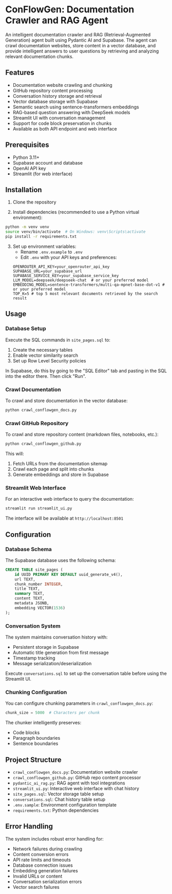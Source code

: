 # ConFlowGen: Documentation Crawler and RAG Agent

An intelligent documentation crawler and RAG (Retrieval-Augmented Generation) agent built using Pydantic AI and Supabase. The agent can crawl documentation websites, store content in a vector database, and provide intelligent answers to user questions by retrieving and analyzing relevant documentation chunks.

## Features

- Documentation website crawling and chunking
- GitHub repository content processing
- Conversation history storage and retrieval
- Vector database storage with Supabase
- Semantic search using sentence-transformers embeddings
- RAG-based question answering with DeepSeek models
- Streamlit UI with conversation management
- Support for code block preservation in chunks
- Available as both API endpoint and web interface

## Prerequisites

- Python 3.11+
- Supabase account and database
- OpenAI API key
- Streamlit (for web interface)

## Installation

1. Clone the repository

2. Install dependencies (recommended to use a Python virtual environment):
```bash
python -m venv venv
source venv/bin/activate  # On Windows: venv\Scripts\activate
pip install -r requirements.txt
```

3. Set up environment variables:
   - Rename `.env.example` to `.env`
   - Edit `.env` with your API keys and preferences:
   ```env
   OPENROUTER_API_KEY=your_openrouter_api_key
   SUPABASE_URL=your_supabase_url
   SUPABASE_SERVICE_KEY=your_supabase_service_key
   LLM_MODEL=deepseek/deepseek-chat  # or your preferred model
   EMBEDDING_MODEL=sentence-transformers/multi-qa-mpnet-base-dot-v1 # or your preferred model
   TOP_K=5 # top 5 most relevant documents retrieved by the search result
   ```

## Usage

### Database Setup

Execute the SQL commands in `site_pages.sql` to:
1. Create the necessary tables
2. Enable vector similarity search
3. Set up Row Level Security policies

In Supabase, do this by going to the "SQL Editor" tab and pasting in the SQL into the editor there. Then click "Run".

### Crawl Documentation

To crawl and store documentation in the vector database:

```bash
python crawl_conflowgen_docs.py
```

### Crawl GitHub Repository

To crawl and store repository content (markdown files, notebooks, etc.):

```bash
python crawl_conflowgen_github.py
```

This will:
1. Fetch URLs from the documentation sitemap
2. Crawl each page and split into chunks
3. Generate embeddings and store in Supabase

### Streamlit Web Interface

For an interactive web interface to query the documentation:

```bash
streamlit run streamlit_ui.py
```

The interface will be available at `http://localhost:8501`

## Configuration

### Database Schema

The Supabase database uses the following schema:
```sql
CREATE TABLE site_pages (
    id UUID PRIMARY KEY DEFAULT uuid_generate_v4(),
    url TEXT,
    chunk_number INTEGER,
    title TEXT,
    summary TEXT,
    content TEXT,
    metadata JSONB,
    embedding VECTOR(1536)
);
```

### Conversation System

The system maintains conversation history with:
- Persistent storage in Supabase
- Automatic title generation from first message
- Timestamp tracking
- Message serialization/deserialization

Execute `conversations.sql` to set up the conversation table before using the Streamlit UI.

### Chunking Configuration

You can configure chunking parameters in `crawl_conflowgen_docs.py`:
```python
chunk_size = 5000  # Characters per chunk
```

The chunker intelligently preserves:
- Code blocks
- Paragraph boundaries
- Sentence boundaries

## Project Structure

- `crawl_conflowgen_docs.py`: Documentation website crawler
- `crawl_conflowgen_github.py`: GitHub repo content processor  
- `pydantic_ai_rag.py`: RAG agent with tool integrations
- `streamlit_ui.py`: Interactive web interface with chat history
- `site_pages.sql`: Vector storage table setup
- `conversations.sql`: Chat history table setup  
- `.env.sample`: Environment configuration template
- `requirements.txt`: Python dependencies

## Error Handling

The system includes robust error handling for:
- Network failures during crawling
- Content conversion errors
- API rate limits and timeouts  
- Database connection issues
- Embedding generation failures
- Invalid URLs or content
- Conversation serialization errors
- Vector search failures
